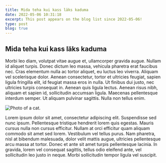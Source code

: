 ```yaml
---
title: Mida teha kui kass läks kaduma
date: 2022-05-06 10:31:18
excerpt: This post appears on the blog list since 2022-05-06!
type: post
blog: true
---
```


## Mida teha kui kass läks kaduma

Morbi leo diam, volutpat vitae augue et, ullamcorper gravida augue. Nullam id aliquet turpis. Donec dictum leo massa, vehicula pharetra erat faucibus nec. Cras elementum nulla ac tortor aliquet, eu luctus leo viverra. Aliquam vel scelerisque dolor. Aenean consectetur, tortor et ultricies feugiat, sapien ligula fringilla elit, id feugiat massa eros in nulla. Ut finibus dui justo, nec ultricies turpis consequat in. Aenean quis ligula lectus. Aenean risus nibh, aliquam et sapien id, sollicitudin accumsan ligula. Maecenas pellentesque interdum semper. Ut aliquam pulvinar sagittis. Nulla non tellus enim.

<img :src="$withBase('/assets/img/kadunud.jpg')" class="db" alt="Photo of a cat.">

Lorem ipsum dolor sit amet, consectetur adipiscing elit. Suspendisse sed nunc ipsum. Pellentesque tristique hendrerit lorem quis egestas. Mauris cursus nulla non cursus efficitur. Nullam at orci efficitur quam aliquam commodo sit amet sed lorem. Vestibulum vel tellus purus. Nam pharetra, nisl at bibendum malesuada, dolor velit mattis augue, ultricies pellentesque arcu massa at tortor. Donec et ante sit amet turpis pellentesque lacinia. In gravida, lorem vel consequat sagittis, tellus odio eleifend ante, vel sollicitudin leo justo in neque. Morbi sollicitudin tempor ligula vel suscipit.
